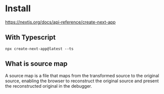 # Install
https://nextjs.org/docs/api-reference/create-next-app
## With Typescript
```
npx create-next-app@latest --ts
```
## What is source map
A source map is a file that maps from the transformed source to the original source, enabling the browser to reconstruct the original source and present the reconstructed original in the debugger.
